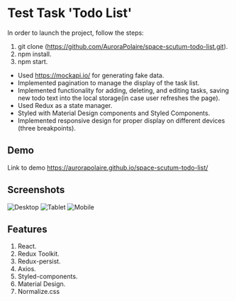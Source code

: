 # Test Task 'Todo List'

In order to launch the project, follow the steps:

1. git clone (https://github.com/AuroraPolaire/space-scutum-todo-list.git).
2. npm install.
3. npm start.

- Used https://mockapi.io/ for generating fake data.
- Implemented pagination to manage the display of the task list.
- Implemented functionality for adding, deleting, and editing tasks, saving new
  todo text into the local storage(in case user refreshes the page).
- Used Redux as a state manager.
- Styled with Material Design components and Styled Components.
- Implemented responsive design for proper display on different devices (three
  breakpoints).

## Demo

Link to demo https://aurorapolaire.github.io/space-scutum-todo-list/

## Screenshots

![Desktop](https://i.ibb.co/JpbT6HM/desktop.jpg)
![Tablet](https://i.ibb.co/jVyK01n/tablet.jpg)
![Mobile](https://i.ibb.co/HPff792/mobile.jpg)

## Features

1. React.
2. Redux Toolkit.
3. Redux-persist.
4. Axios.
5. Styled-components.
6. Material Design.
7. Normalize.css
